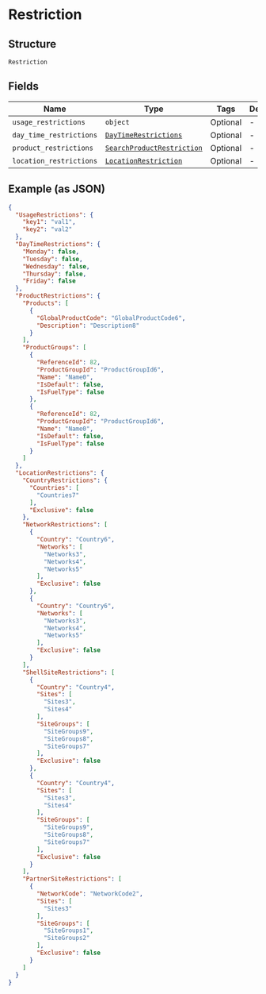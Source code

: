 
# Restriction

## Structure

`Restriction`

## Fields

| Name | Type | Tags | Description |
|  --- | --- | --- | --- |
| `usage_restrictions` | `object` | Optional | - |
| `day_time_restrictions` | [`DayTimeRestrictions`](../../doc/models/day-time-restrictions.md) | Optional | - |
| `product_restrictions` | [`SearchProductRestriction`](../../doc/models/search-product-restriction.md) | Optional | - |
| `location_restrictions` | [`LocationRestriction`](../../doc/models/location-restriction.md) | Optional | - |

## Example (as JSON)

```json
{
  "UsageRestrictions": {
    "key1": "val1",
    "key2": "val2"
  },
  "DayTimeRestrictions": {
    "Monday": false,
    "Tuesday": false,
    "Wednesday": false,
    "Thursday": false,
    "Friday": false
  },
  "ProductRestrictions": {
    "Products": [
      {
        "GlobalProductCode": "GlobalProductCode6",
        "Description": "Description8"
      }
    ],
    "ProductGroups": [
      {
        "ReferenceId": 82,
        "ProductGroupId": "ProductGroupId6",
        "Name": "Name0",
        "IsDefault": false,
        "IsFuelType": false
      },
      {
        "ReferenceId": 82,
        "ProductGroupId": "ProductGroupId6",
        "Name": "Name0",
        "IsDefault": false,
        "IsFuelType": false
      }
    ]
  },
  "LocationRestrictions": {
    "CountryRestrictions": {
      "Countries": [
        "Countries7"
      ],
      "Exclusive": false
    },
    "NetworkRestrictions": [
      {
        "Country": "Country6",
        "Networks": [
          "Networks3",
          "Networks4",
          "Networks5"
        ],
        "Exclusive": false
      },
      {
        "Country": "Country6",
        "Networks": [
          "Networks3",
          "Networks4",
          "Networks5"
        ],
        "Exclusive": false
      }
    ],
    "ShellSiteRestrictions": [
      {
        "Country": "Country4",
        "Sites": [
          "Sites3",
          "Sites4"
        ],
        "SiteGroups": [
          "SiteGroups9",
          "SiteGroups8",
          "SiteGroups7"
        ],
        "Exclusive": false
      },
      {
        "Country": "Country4",
        "Sites": [
          "Sites3",
          "Sites4"
        ],
        "SiteGroups": [
          "SiteGroups9",
          "SiteGroups8",
          "SiteGroups7"
        ],
        "Exclusive": false
      }
    ],
    "PartnerSiteRestrictions": [
      {
        "NetworkCode": "NetworkCode2",
        "Sites": [
          "Sites3"
        ],
        "SiteGroups": [
          "SiteGroups1",
          "SiteGroups2"
        ],
        "Exclusive": false
      }
    ]
  }
}
```

